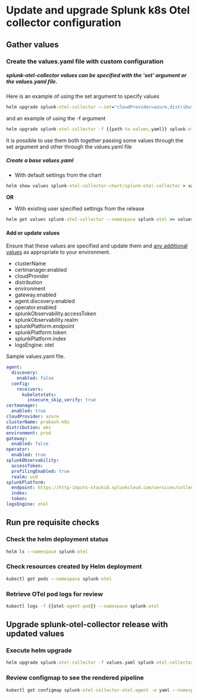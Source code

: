 # Update and upgrade Splunk k8s Otel collector configuration

## Gather values

### Create the values.yaml file with custom configuration

##### splunk-otel-collector values can be specified with the 'set' argument or the values.yaml file.

Here is an example of using the set argument to specify values

```cmd
helm upgrade splunk-otel-collector --set="cloudProvider=azure,distribution=aks,splunkObservability.accessToken=$ACCESS_TOKEN,clusterName=my-kube-cluster,splunkObservability.realm=us0,gateway.enabled=false,splunkPlatform.endpoint=https://http-inputs-myorg.splunkcloud.com:443,splunkPlatform.token=$HEC_TOKEN,splunkObservability.profilingEnabled=true,environment=production,operator.enabled=true,certmanager.enabled=true,agent.discovery.enabled=false" splunk-otel-collector-chart/splunk-otel-collector --namespace splunk-otel 
```

and an example of using the -f argument 

```cmd
helm upgrade splunk-otel-collector -f {{path-to-values.yaml}} splunk-otel-collector-chart/splunk-otel-collector --namespace splunk-otel
```

It is possible to use them both together passing some values through the set argument and other through the values.yaml file

##### Create a base values.yaml 

- With default settings from the chart

````cmd
helm show values splunk-otel-collector-chart/splunk-otel-collector > values.yaml
````

**OR**

- With existing user specified settings from the release

```cmd
helm get values splunk-otel-collector --namespace splunk-otel >> values.yaml
```

#### Add or update values 

Ensure that these values are specified and update them and [any additional values](https://github.com/signalfx/splunk-otel-collector-chart/blob/main/docs/advanced-configuration.md) as appropriate to your environment.
- clusterName
- certmanager.enabled
- cloudProvider
- distribution
- environment
- gateway.enabled
- agent.discovery.enabled
- operator.enabled
- splunkObservability.accessToken
- splunkObservability.realm
- splunkPlatform.endpoint
- splunkPlatform.token
- splunkPlatform.index
- logsEngine: otel

Sample values.yaml file.
```yaml
agent:
  discovery:
    enabled: false
  config:
    receivers:
      kubeletstats:
        insecure_skip_verify: true
certmanager:
  enabled: true
cloudProvider: azure
clusterName: prakash-k8s
distribution: aks
environment: prod
gateway:
  enabled: false
operator:
  enabled: true
splunkObservability:
  accessToken: 
  profilingEnabled: true
  realm: us0
splunkPlatform:
  endpoint: https://http-inputs-stackid.splunkcloud.com/services/collector/event
  index: 
  token: 
logsEngine: otel
```
## Run pre requisite checks

### Check the helm deployment status

```cmd
helm ls --namespace splunk-otel
```

### Check resources created by Helm deployment

```cmd
kubectl get pods --namespace splunk-otel
```

### Retrieve OTel pod logs for review

```cmd
kubectl logs -f {{otel-agent-pod}} --namespace splunk-otel
```

## Upgrade splunk-otel-collector release with updated values

### Execute helm upgrade 

```cmd
helm upgrade splunk-otel-collector -f values.yaml splunk-otel-collector-chart/splunk-otel-collector --namespace splunk-otel
```

### Review configmap to see the rendered pipeline

```cmd
kubectl get configmap splunk-otel-collector-otel-agent -o yaml --namespace splunk-otel
```